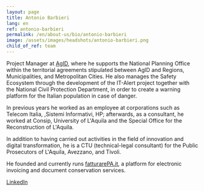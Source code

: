 ```yaml
---
layout: page
title: Antonio Barbieri
lang: en
ref: antonio-barbieri
permalink: /en/about-us/bio/antonio-barbieri
image: /assets/images/headshots/antonio-barbieri.png
child_of_ref: team
---
```


Project Manager at [AgID](https://www.agid.gov.it/), where he supports the
National Planning Office within the territorial agreements stipulated between
AgID and Regions, Municipalities, and Metropolitan Cities. He also manages the
Safety Ecosystem through the development of the IT-Alert project together with
the National Civil Protection Department, in order to create a warning platform
for the Italian population in case of danger.

In previous years he worked as an employee at corporations such as Telecom
Italia, ,Sistemi Informativi, HP; afterwards, as a consultant, he worked at
Consip, University of L'Aquila and the Special Office for the Reconstruction of
L'Aquila.

In addition to having carried out activities in the field of innovation and
digital transformation, he is a CTU (technical-legal consultant) for the Public
Prosecutors of L'Aquila, Avezzano, and Tivoli.

He founded and currently runs [fatturarePA.it](https://www.fatturarepa.it/), a
platform for electronic invoicing and document conservation services.

[LinkedIn](http://www.linkedin.com/in/antonio-barbieri-38a9372)
